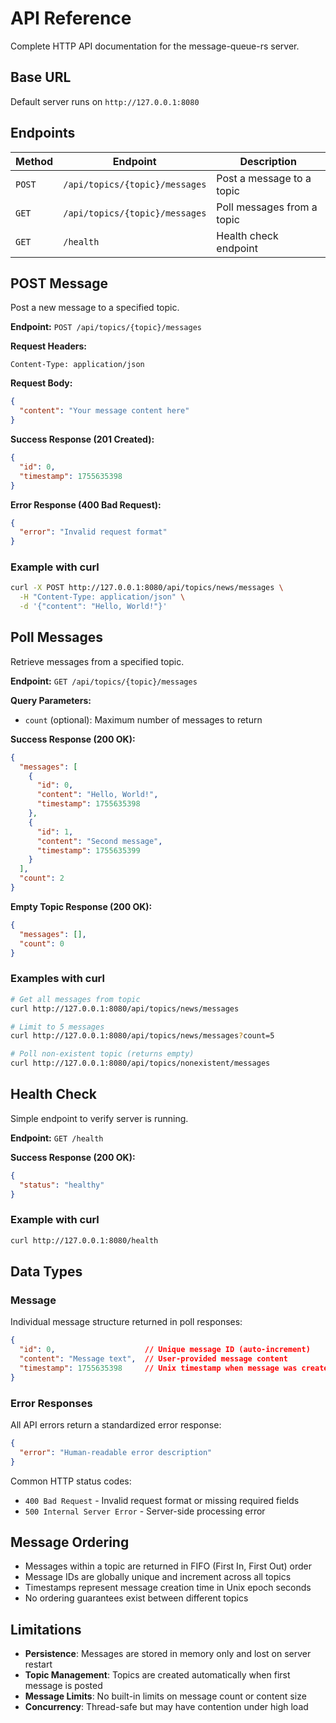 # API Reference

Complete HTTP API documentation for the message-queue-rs server.

## Base URL

Default server runs on `http://127.0.0.1:8080`

## Endpoints

| Method | Endpoint | Description |
|--------|----------|-------------|
| `POST` | `/api/topics/{topic}/messages` | Post a message to a topic |
| `GET` | `/api/topics/{topic}/messages` | Poll messages from a topic |
| `GET` | `/health` | Health check endpoint |

## POST Message

Post a new message to a specified topic.

**Endpoint:** `POST /api/topics/{topic}/messages`

**Request Headers:**
```
Content-Type: application/json
```

**Request Body:**
```json
{
  "content": "Your message content here"
}
```

**Success Response (201 Created):**
```json
{
  "id": 0,
  "timestamp": 1755635398
}
```

**Error Response (400 Bad Request):**
```json
{
  "error": "Invalid request format"
}
```

### Example with curl

```bash
curl -X POST http://127.0.0.1:8080/api/topics/news/messages \
  -H "Content-Type: application/json" \
  -d '{"content": "Hello, World!"}'
```

## Poll Messages

Retrieve messages from a specified topic.

**Endpoint:** `GET /api/topics/{topic}/messages`

**Query Parameters:**
- `count` (optional): Maximum number of messages to return

**Success Response (200 OK):**
```json
{
  "messages": [
    {
      "id": 0,
      "content": "Hello, World!",
      "timestamp": 1755635398
    },
    {
      "id": 1, 
      "content": "Second message",
      "timestamp": 1755635399
    }
  ],
  "count": 2
}
```

**Empty Topic Response (200 OK):**
```json
{
  "messages": [],
  "count": 0
}
```

### Examples with curl

```bash
# Get all messages from topic
curl http://127.0.0.1:8080/api/topics/news/messages

# Limit to 5 messages
curl http://127.0.0.1:8080/api/topics/news/messages?count=5

# Poll non-existent topic (returns empty)
curl http://127.0.0.1:8080/api/topics/nonexistent/messages
```

## Health Check

Simple endpoint to verify server is running.

**Endpoint:** `GET /health`

**Success Response (200 OK):**
```json
{
  "status": "healthy"
}
```

### Example with curl

```bash
curl http://127.0.0.1:8080/health
```

## Data Types

### Message

Individual message structure returned in poll responses:

```json
{
  "id": 0,                    // Unique message ID (auto-increment)
  "content": "Message text",  // User-provided message content
  "timestamp": 1755635398     // Unix timestamp when message was created
}
```

### Error Responses

All API errors return a standardized error response:

```json
{
  "error": "Human-readable error description"
}
```

Common HTTP status codes:
- `400 Bad Request` - Invalid request format or missing required fields
- `500 Internal Server Error` - Server-side processing error

## Message Ordering

- Messages within a topic are returned in FIFO (First In, First Out) order
- Message IDs are globally unique and increment across all topics
- Timestamps represent message creation time in Unix epoch seconds
- No ordering guarantees exist between different topics

## Limitations

- **Persistence**: Messages are stored in memory only and lost on server restart
- **Topic Management**: Topics are created automatically when first message is posted
- **Message Limits**: No built-in limits on message count or content size
- **Concurrency**: Thread-safe but may have contention under high load